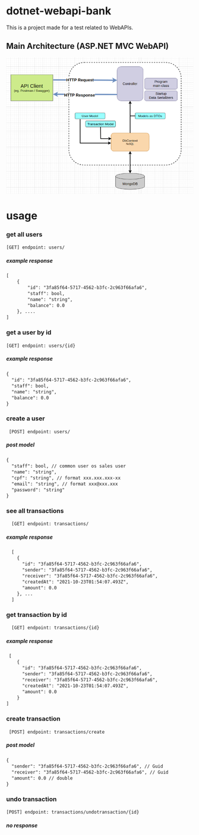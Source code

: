 # dotnet-webapi-bank

This is a project made for a test related to WebAPIs.

## Main Architecture (ASP.NET MVC WebAPI)
![](model.png)

# usage

### get all users

    [GET] endpoint: users/

##### example response

    [
        {
            "id": "3fa85f64-5717-4562-b3fc-2c963f66afa6",
            "staff": bool,
            "name": "string",
            "balance": 0.0
        }, ....
    ]

### get a user by id

    [GET] endpoint: users/{id}

##### example response

    {
      "id": "3fa85f64-5717-4562-b3fc-2c963f66afa6",
      "staff": bool,
      "name": "string",
      "balance": 0.0
    }

### create a user

     [POST] endpoint: users/

##### post model

    {
      "staff": bool, // common user os sales user
      "name": "string",
      "cpf": "string", // format xxx.xxx.xxx-xx
      "email": "string", // format xxx@xxx.xxx
      "password": "string"
    }

### see all transactions

      [GET] endpoint: transactions/

##### example response

      [
        {
          "id": "3fa85f64-5717-4562-b3fc-2c963f66afa6",
          "sender": "3fa85f64-5717-4562-b3fc-2c963f66afa6",
          "receiver": "3fa85f64-5717-4562-b3fc-2c963f66afa6",
          "createdAt": "2021-10-23T01:54:07.493Z",
          "amount": 0.0
        }, ...
      ]


### get transaction by id

      [GET] endpoint: transactions/{id}


##### example response

     [
        {
          "id": "3fa85f64-5717-4562-b3fc-2c963f66afa6",
          "sender": "3fa85f64-5717-4562-b3fc-2c963f66afa6",
          "receiver": "3fa85f64-5717-4562-b3fc-2c963f66afa6",
          "createdAt": "2021-10-23T01:54:07.493Z",
          "amount": 0.0
        }
    ]

### create transaction

     [POST] endpoint: transactions/create

##### post model

    {
      "sender": "3fa85f64-5717-4562-b3fc-2c963f66afa6", // Guid
      "receiver": "3fa85f64-5717-4562-b3fc-2c963f66afa6", // Guid
      "amount": 0.0 // double
    }

### undo transaction

    [POST] endpoint: transactions/undotransaction/{id}

##### no response

